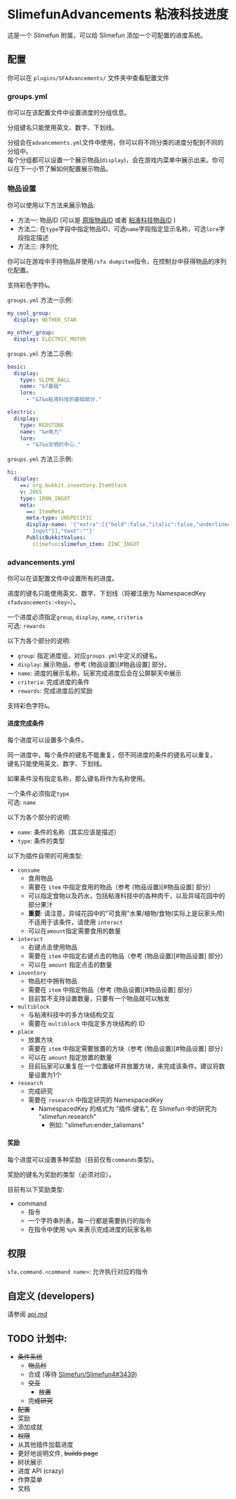# SlimefunAdvancements 粘液科技进度

这是一个 Slimefun 附属，可以给 Slimefun 添加一个可配置的进度系统。

## 配置

你可以在 `plugins/SFAdvancements/` 文件夹中查看配置文件

### groups.yml

你可以在该配置文件中设置进度的分组信息。

分组键名只能使用英文、数字、下划线。

分组会在`advancements.yml`文件中使用，你可以将不同分类的进度分配到不同的分组中。  
每个分组都可以设置一个展示物品(`display`)，会在游戏内菜单中展示出来。你可以在下一小节了解如何配置展示物品。

### 物品设置

你可以使用以下方法来展示物品:

- 方法一: 物品ID (可以是 [原版物品ID](https://hub.spigotmc.org/javadocs/spigot/org/bukkit/Material.html) 或者 [粘液科技物品ID](https://sf-items.walshy.dev/) )
- 方法二: 在`type`字段中指定物品ID，可选`name`字段指定显示名称，可选`lore`字段指定描述
- 方法三: 序列化

你可以在游戏中手持物品并使用`/sfa dumpitem`指令，在控制台中获得物品的序列化配置。

支持彩色字符`&`。

`groups.yml` 方法一示例:

```yaml
my_cool_group:
  display: NETHER_STAR

my_other_group:
  display: ELECTRIC_MOTOR
```

`groups.yml` 方法二示例:

```yaml
basic:
  display:
    type: SLIME_BALL
    name: "&f基础"
    lore:
      - "&7&o粘液科技的基础部分."

electric:
  display:
    type: REDSTONE
    name: "&e电力"
    lore:
      - "&7&o文明的中心."
```

`groups.yml` 方法三示例:

```yaml
hi:
  display:
    ==: org.bukkit.inventory.ItemStack
    v: 2865
    type: IRON_INGOT
    meta:
      ==: ItemMeta
      meta-type: UNSPECIFIC
      display-name: '{"extra":[{"bold":false,"italic":false,"underlined":false,"strikethrough":false,"obfuscated":false,"color":"aqua","text":"Zinc
        Ingot"}],"text":""}'
      PublicBukkitValues:
        slimefun:slimefun_item: ZINC_INGOT
```

### advancements.yml

你可以在该配置文件中设置所有的进度。

进度的键名只能使用英文、数字、下划线（将被注册为 NamespacedKey `sfadvancements:<key>`）。

一个进度必须指定`group`, `display`, `name`, `criteria`  
可选: `rewards`

以下为各个部分的说明:

- `group`: 指定进度组，对应`groups.yml`中定义的键名。
- `display`: 展示物品，参考 (物品设置)[#物品设置] 部分。
- `name`: 进度的展示名称，玩家完成进度后会在公屏聊天中展示
- `criteria`: 完成进度的条件
- `rewards`: 完成进度后的奖励

支持彩色字符`&`。

#### 进度完成条件

每个进度可以设置多个条件。

同一进度中，每个条件的键名不能重复，但不同进度的条件的键名可以重复。  
键名只能使用英文、数字、下划线。

如果条件没有指定名称，那么键名将作为名称使用。

一个条件必须指定`type`  
可选: `name`

以下为各个部分的说明:

- `name`: 条件的名称（其实应该是描述）
- `type`: 条件的类型

以下为插件自带的可用类型:

- `consume`
  - 食用物品
  - 需要在 `item` 中指定食用的物品（参考 (物品设置)[#物品设置] 部分）
  - 可以指定食物以及药水，包括粘液科技中的各种肉干，以及异域花园中的部分果汁
  - **重要**: 请注意，异域花园中的"可食用"水果/植物/食物(实际上是玩家头颅)不适用于该条件，请使用 `interact`
  - 可以在`amount`指定需要食用的数量
- `interact`
  - 右键点击使用物品
  - 需要在 `item` 中指定右键点击的物品（参考 (物品设置)[#物品设置] 部分）
  - 可以在 `amount` 指定点击的数量
- `inventory`
  - 物品栏中拥有物品
  - 需要在 `item` 中指定物品（参考 (物品设置)[#物品设置] 部分）
  - 目前暂不支持设置数量，只要有一个物品就可以触发
- `multiblock`
  - 与粘液科技中的多方块结构交互
  - 需要在 `multiblock` 中指定多方块结构的 ID
- `place`
  - 放置方块
  - 需要在 `item` 中指定需要放置的方块（参考 (物品设置)[#物品设置] 部分）
  - 可以在 `amount` 指定放置的数量
  - 目前玩家可以重复在一个位置破坏并放置方块，来完成该条件。建议将数量设置为1个
- `research`
  - 完成研究
  - 需要在 `research` 中指定研究的 NamespacedKey
    - NamespacedKey 的格式为 "插件:键名", 在 Slimefun 中的研究为 "slimefun:research"
      - 例如: "slimefun:ender_talismans"

#### 奖励

每个进度可以设置多种奖励（目前仅有`commands`类型)。

奖励的键名为奖励的类型（必须对应）。

目前有以下奖励类型:
- command
  - 指令
  - 一个字符串列表，每一行都是需要执行的指令
  - 在指令中使用 `%p%` 来表示完成进度的玩家名称

## 权限

`sfa.command.<command name>`: 允许执行对应的指令

## 自定义 (developers)

请参阅 [api.md](./api.md)

## TODO 计划中:
- ~~条件系统~~
  - ~~物品栏~~
  - 合成 (等待 [Slimefun/Slimefun4#3439](https://github.com/Slimefun/Slimefun4/pull/3439))
  - ~~交互~~
      - ~~放置~~
  - ~~完成研究~~
- ~~配置~~
- 奖励
- 添加成就
- ~~权限~~
- 从其他插件加载进度
- 更好地说明文件, ~~builds page~~
- 树状展示
- 进度 API (crazy)
- 作弊菜单
- 文档

